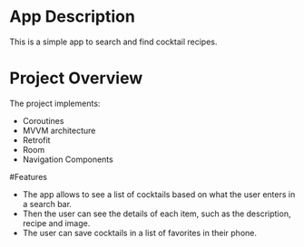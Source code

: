 # App Description

This is a simple app to search and find cocktail recipes.

# Project Overview

The project implements:

- Coroutines
- MVVM architecture
- Retrofit
- Room
- Navigation Components



#Features

- The app allows to see a list of cocktails based on what the user enters in a search bar.
- Then the user can see the details of each item, such as the description, recipe and image.
- The user can save cocktails in a list of favorites in their phone.

